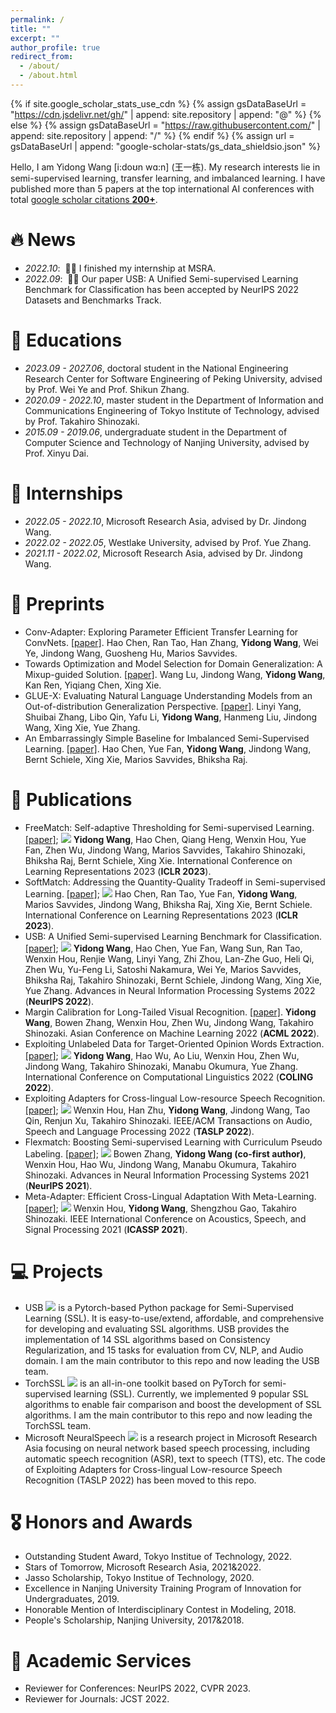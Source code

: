 ```yaml
---
permalink: /
title: ""
excerpt: ""
author_profile: true
redirect_from: 
  - /about/
  - /about.html
---
```


{% if site.google_scholar_stats_use_cdn %}
{% assign gsDataBaseUrl = "https://cdn.jsdelivr.net/gh/" | append: site.repository | append: "@" %}
{% else %}
{% assign gsDataBaseUrl = "https://raw.githubusercontent.com/" | append: site.repository | append: "/" %}
{% endif %}
{% assign url = gsDataBaseUrl | append: "google-scholar-stats/gs_data_shieldsio.json" %}

<span class='anchor' id='about-me'></span>

Hello, I am Yidong Wang \[i:doʊn wɑ:n\] (王一栋). My research interests lie in semi-supervised learning, transfer learning, and imbalanced learning. I have published more than 5 papers at the top international AI conferences with total <a href='https://scholar.google.com/citations?user=YomxTXQAAAAJ&hl=en'>google scholar citations <strong><span id='total_cit'>200+</span></strong></a>.


# 🔥 News
- *2022.10*: &nbsp;🎉🎉 I finished my internship at MSRA. 
- *2022.09*: &nbsp;🎉🎉 Our paper USB: A Unified Semi-supervised Learning Benchmark for Classification has been accepted by NeurIPS 2022 Datasets and Benchmarks Track. 

# 📖 Educations
- *2023.09 - 2027.06*, doctoral student in the National Engineering Research Center for Software Engineering of Peking University, advised by Prof. Wei Ye and Prof. Shikun Zhang.
- *2020.09 - 2022.10*, master student in the Department of Information and Communications Engineering of Tokyo Institute of Technology, advised by Prof. Takahiro Shinozaki.
- *2015.09 - 2019.06*, undergraduate student in the Department of Computer Science and Technology of Nanjing University, advised by Prof. Xinyu Dai.

# 💼 Internships
- *2022.05 - 2022.10*, Microsoft Research Asia, advised by Dr. Jindong Wang.
- *2022.02 - 2022.05*, Westlake University, advised by Prof. Yue Zhang.
- *2021.11 - 2022.02*, Microsoft Research Asia, advised by Dr. Jindong Wang.

# 📝 Preprints
- Conv-Adapter: Exploring Parameter Efficient Transfer Learning for ConvNets. [\[paper\]](https://arxiv.org/abs/2208.07463). Hao Chen, Ran Tao, Han Zhang, **Yidong Wang**, Wei Ye, Jindong Wang, Guosheng Hu, Marios Savvides.
- Towards Optimization and Model Selection for Domain Generalization: A Mixup-guided Solution. [\[paper\]](https://arxiv.org/abs/2209.00652). Wang Lu, Jindong Wang, **Yidong Wang**, Kan Ren, Yiqiang Chen, Xing Xie. 
- GLUE-X: Evaluating Natural Language Understanding Models from an Out-of-distribution Generalization Perspective. [\[paper\]](https://arxiv.org/abs/2211.08073). Linyi Yang, Shuibai Zhang, Libo Qin, Yafu Li, **Yidong Wang**, Hanmeng Liu, Jindong Wang, Xing Xie, Yue Zhang.
- An Embarrassingly Simple Baseline for Imbalanced Semi-Supervised Learning. [\[paper\]](https://arxiv.org/abs/2211.11086). Hao Chen, Yue Fan, **Yidong Wang**, Jindong Wang, Bernt Schiele, Xing Xie, Marios Savvides, Bhiksha Raj. 

# 📝 Publications 
- FreeMatch: Self-adaptive Thresholding for Semi-supervised Learning. [\[paper\]](https://arxiv.org/abs/2205.07246);  [![](https://img.shields.io/github/stars/microsoft/Semi-supervised-learning?style=social&label=Code+Stars)](https://github.com/microsoft/Semi-supervised-learning) **Yidong Wang**, Hao Chen, Qiang Heng, Wenxin Hou, Yue Fan, Zhen Wu, Jindong Wang, Marios Savvides, Takahiro Shinozaki, Bhiksha Raj, Bernt Schiele, Xing Xie. International Conference on Learning Representations 2023 (**ICLR 2023**).
- SoftMatch: Addressing the Quantity-Quality Tradeoff in Semi-supervised Learning. [\[paper\]](https://arxiv.org/abs/2301.10921); [![](https://img.shields.io/github/stars/microsoft/Semi-supervised-learning?style=social&label=Code+Stars)](https://github.com/microsoft/Semi-supervised-learning) Hao Chen, Ran Tao, Yue Fan, **Yidong Wang**, Marios Savvides, Jindong Wang, Bhiksha Raj, Xing Xie, Bernt Schiele. International Conference on Learning Representations 2023 (**ICLR 2023**).
- USB: A Unified Semi-supervised Learning Benchmark for Classification. [\[paper\]](https://arxiv.org/abs/2208.07204); [![](https://img.shields.io/github/stars/microsoft/Semi-supervised-learning?style=social&label=Code+Stars)](https://github.com/microsoft/Semi-supervised-learning) **Yidong Wang**, Hao Chen, Yue Fan, Wang Sun, Ran Tao, Wenxin Hou, Renjie Wang, Linyi Yang, Zhi Zhou, Lan-Zhe Guo, Heli Qi, Zhen Wu, Yu-Feng Li, Satoshi Nakamura, Wei Ye, Marios Savvides, Bhiksha Raj, Takahiro Shinozaki, Bernt Schiele, Jindong Wang, Xing Xie, Yue Zhang. Advances in Neural Information Processing Systems 2022 (**NeurIPS 2022**).
- Margin Calibration for Long-Tailed Visual Recognition. [\[paper\]](https://arxiv.org/abs/2112.07225). **Yidong Wang**, Bowen Zhang, Wenxin Hou, Zhen Wu, Jindong Wang, Takahiro Shinozaki. Asian Conference on Machine Learning 2022 (**ACML 2022**).
- Exploiting Unlabeled Data for Target-Oriented Opinion Words Extraction. [\[paper\]](https://arxiv.org/abs/2208.08280); [![](https://img.shields.io/github/stars/TOWESSL/TOWESSL?style=social&label=Code+Stars)](https://github.com/TOWESSL/TOWESSL) **Yidong Wang**, Hao Wu, Ao Liu, Wenxin Hou, Zhen Wu, Jindong Wang, Takahiro Shinozaki, Manabu Okumura, Yue Zhang. International Conference on Computational Linguistics 2022 (**COLING 2022**).
- Exploiting Adapters for Cross-lingual Low-resource Speech Recognition. [\[paper\]](https://arxiv.org/abs/2105.11905); [![](https://img.shields.io/github/stars/jindongwang/transferlearning?style=social&label=Code+Stars)](https://github.com/jindongwang/transferlearning/tree/master/code/ASR/Adapter) Wenxin Hou, Han Zhu, **Yidong Wang**, Jindong Wang, Tao Qin, Renjun Xu, Takahiro Shinozaki. IEEE/ACM Transactions on Audio, Speech and Language Processing 2022 (**TASLP 2022**).
- Flexmatch: Boosting Semi-supervised Learning with Curriculum Pseudo Labeling. [\[paper\]](https://arxiv.org/abs/2110.08263); [![](https://img.shields.io/github/stars/TorchSSL/TorchSSL?style=social&label=Code+Stars)](https://github.com/TorchSSL/TorchSSL) Bowen Zhang, **Yidong Wang (co-first author)**, Wenxin Hou, Hao Wu, Jindong Wang, Manabu Okumura, Takahiro Shinozaki. Advances in Neural Information Processing Systems 2021 (**NeurIPS 2021**).
- Meta-Adapter: Efficient Cross-Lingual Adaptation With Meta-Learning. [\[paper\]](https://ieeexplore.ieee.org/document/9414959); [![](https://img.shields.io/github/stars/jindongwang/transferlearning?style=social&label=Code+Stars)](https://github.com/jindongwang/transferlearning/tree/master/code/ASR/Adapter) Wenxin Hou, **Yidong Wang**, Shengzhou Gao, Takahiro Shinozaki. IEEE International Conference on Acoustics, Speech, and Signal Processing 2021 (**ICASSP 2021**).

# 💻 Projects
- USB [![](https://img.shields.io/github/stars/microsoft/Semi-supervised-learning?style=social&label=Code+Stars)](https://github.com/microsoft/Semi-supervised-learning) is a Pytorch-based Python package for Semi-Supervised Learning (SSL). It is easy-to-use/extend, affordable, and comprehensive for developing and evaluating SSL algorithms. USB provides the implementation of 14 SSL algorithms based on Consistency Regularization, and 15 tasks for evaluation from CV, NLP, and Audio domain. I am the main contributor to this repo and now leading the USB team.
- TorchSSL [![](https://img.shields.io/github/stars/TorchSSL/TorchSSL?style=social&label=Code+Stars)](https://github.com/TorchSSL/TorchSSL) is an all-in-one toolkit based on PyTorch for semi-supervised learning (SSL). Currently, we implemented 9 popular SSL algorithms to enable fair comparison and boost the development of SSL algorithms. I am the main contributor to this repo and now leading the TorchSSL team.
- Microsoft NeuralSpeech [![](https://img.shields.io/github/stars/microsoft/NeuralSpeech?style=social&label=Code+Stars)](https://github.com/microsoft/NeuralSpeech) is a research project in Microsoft Research Asia focusing on neural network based speech processing, including automatic speech recognition (ASR), text to speech (TTS), etc. The code of Exploiting Adapters for Cross-lingual Low-resource Speech Recognition (TASLP 2022) has been moved to this repo.

# 🎖 Honors and Awards
- Outstanding Student Award, Tokyo Institue of Technology, 2022.
- Stars of Tomorrow, Microsoft Research Asia, 2021&2022.
- Jasso Scholarship, Tokyo Institue of Technology, 2020.
- Excellence in Nanjing University Training Program of Innovation for Undergraduates, 2019.
- Honorable Mention of Interdisciplinary Contest in Modeling, 2018.
- People's Scholarship, Nanjing University, 2017&2018.

# 📄 Academic Services
- Reviewer for Conferences: NeurIPS 2022, CVPR 2023.
- Reviewer for Journals: JCST 2022.
